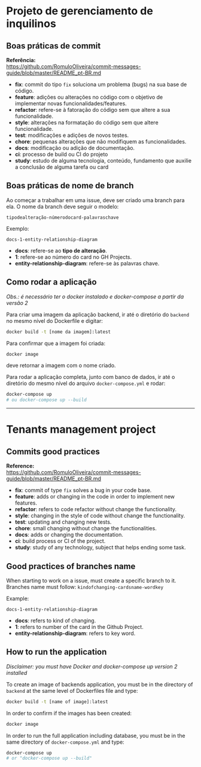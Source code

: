 # Projeto de gerenciamento de inquilinos

## Boas práticas de commit

**Referência:** 
<br> https://github.com/RomuloOliveira/commit-messages-guide/blob/master/README_pt-BR.md

- **fix**: commit do tipo `fix` soluciona um problema (bugs) na sua base de código.
- **feature**: adições ou alterações no código com o objetivo de implementar novas funcionalidades/features.
- **refactor**: refere-se à fatoração do código sem que altere a sua funcionalidade.
- **style**: alterações na formatação do código sem que altere funcionalidade.
- **test**: modificações e adições de novos testes.
- **chore**: pequenas alterações que não modifiquem as funcionalidades.
- **docs**: modificação ou adição de documentação.
- **ci**: processo de build ou CI do projeto
- **study**: estudo de alguma tecnologia, conteúdo, fundamento que auxilie a conclusão de alguma tarefa ou card

## Boas práticas de nome de branch

Ao começar a trabalhar em uma issue, deve ser criado uma branch para ela. O nome da branch deve seguir o modelo:

`tipodealteração-númerodocard-palavraschave`

Exemplo:

`docs-1-entity-relationship-diagram`

- **docs**: refere-se ao **tipo de alteração**.
- **1**: refere-se ao número do card no GH Projects.
- **entity-relationship-diagram**: refere-se às palavras chave.

## Como rodar a aplicação

*Obs.: é necessário ter o docker instalado e docker-compose a partir da versão 2*

Para criar uma imagem da aplicação backend, ir até o diretório do `backend` no mesmo nível do Dockerfile e digitar:
```bash
docker build -t [nome da imagem]:latest
```

Para confirmar que a imagem foi criada:
```bash
docker image
```
deve retornar a imagem com o nome criado.

Para rodar a aplicação completa, junto com banco de dados, ir até o diretório do mesmo nível do arquivo `docker-compose.yml` e rodar:
```bash
docker-compose up 
# ou docker-compose up --build
```

---

# Tenants management project

## Commits good practices

**Reference:** <br> https://github.com/RomuloOliveira/commit-messages-guide/blob/master/README_pt-BR.md

- **fix**: commit of type `fix` solves a bug in your code base.
- **feature**: adds or changing in the code in order to implement new features.
- **refactor**: refers to code refactor without change the functionality.
- **style**: changing in the style of code without change the functionality.
- **test**: updating and changing new tests.
- **chore**: small changing without change the functionalities.
- **docs**: adds or changing the documentation.
- **ci**: build process or CI of the project.
- **study**: study of any technology, subject that helps ending some task.

## Good practices of branches name

When starting to work on a issue, must create a specific branch to it. Branches name must follow:
`kindofchanging-cardsname-wordkey`

Example:

`docs-1-entity-relationship-diagram`

- **docs**: refers to kind of changing.
- **1**: refers to number of the card in the Github Project.
- **entity-relationship-diagram**: refers to key word.

## How to run the application

*Disclaimer: you must have Docker and docker-compose up version 2 installed*

To create an image of backends application, you must be in the directory of `backend` at the same level of Dockerfiles file and type:
```bash
docker build -t [name of image]:latest
```

In order to confirm if the images has been created:
```bash
docker image
```

In order to run the full application including database, you must be in the same directory of `docker-compose.yml` and type:
```bash
docker-compose up
# or "docker-compose up --build"
```